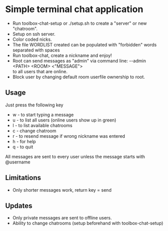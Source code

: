 # Simple terminal chat application
- Run toolbox-chat-setup or ./setup.sh to create a "server" or new "chatroom".
- Setup on ssh server.
- Color coded nicks.
- The file WORDLIST created can be populated with "forbidden" words separated with spaces
- Run toolbox-chat, create a nickname and enjoy!
- Root can send messages as "admin" via command line: --admin \<PATH> \<ROOM> \<"MESSAGE"><br>
  to all users that are online.
- Block user by changing default room userfile ownership to root. 

## Usage
Just press the following key

- w - to start typing a message
- u - to list all users (online users show up in green)
- l - to list available chatrooms
- c - change chatroom
- r - to resend message if wrong nickname was entered
- h - for help
- q - to quit

All messages are sent to every user unless the message starts with @username<br>

## Limitations

- Only shorter messages work, return key = send

## Updates

- Only private messages are sent to offline users.
- Ability to change chatrooms (setup beforehand with toolbox-chat-setup)

